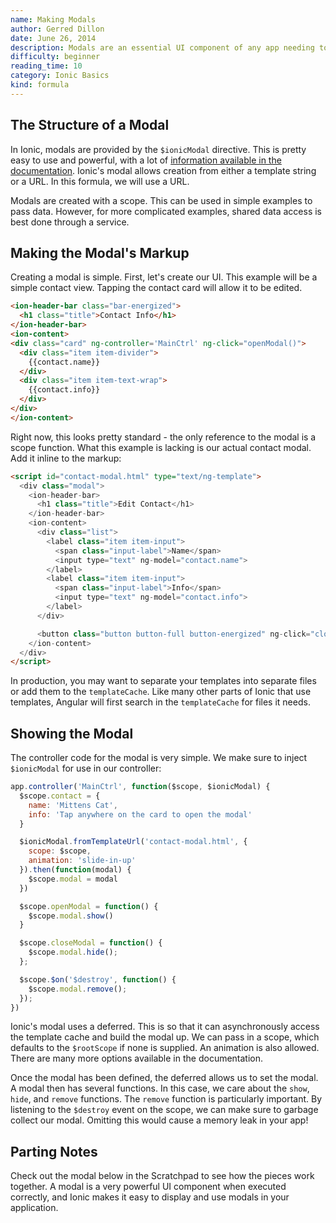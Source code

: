 ```yaml
---
name: Making Modals
author: Gerred Dillon
date: June 26, 2014
description: Modals are an essential UI component of any app needing to show a detail view. This formula goes into the details of making those modals.
difficulty: beginner
reading_time: 10
category: Ionic Basics
kind: formula
---
```

## The Structure of a Modal

In Ionic, modals are provided by the `$ionicModal` directive. This is pretty easy to use and powerful, with a lot of [information available in the documentation](http://ionicframework.com/docs/api/service/$ionicModal/). Ionic's modal allows creation from either a template string or a URL. In this formula, we will use a URL.

Modals are created with a scope. This can be used in simple examples to pass data. However, for more complicated examples, shared data access is best done through a service.

## Making the Modal's Markup

Creating a modal is simple. First, let's create our UI. This example will be a simple contact view. Tapping the contact card will allow it to be edited.

~~~html
<ion-header-bar class="bar-energized">
  <h1 class="title">Contact Info</h1>
</ion-header-bar>
<ion-content>
<div class="card" ng-controller='MainCtrl' ng-click="openModal()">
  <div class="item item-divider">
    {{contact.name}}
  </div>
  <div class="item item-text-wrap">
    {{contact.info}}
  </div>
</div>
</ion-content>
~~~

Right now, this looks pretty standard - the only reference to the modal is a scope function. What this example is lacking is our actual contact modal. Add it inline to the markup:

~~~html
<script id="contact-modal.html" type="text/ng-template">
  <div class="modal">
    <ion-header-bar>
      <h1 class="title">Edit Contact</h1>
    </ion-header-bar>
    <ion-content>
      <div class="list">
        <label class="item item-input">
          <span class="input-label">Name</span>
          <input type="text" ng-model="contact.name">
        </label>
        <label class="item item-input">
          <span class="input-label">Info</span>
          <input type="text" ng-model="contact.info">
        </label>
      </div>

      <button class="button button-full button-energized" ng-click="closeModal()">Done</button>
    </ion-content>
  </div>
</script>
~~~

In production, you may want to separate your templates into separate files or add them to the `templateCache`. Like many other parts of Ionic that use templates, Angular will first search in the `templateCache` for files it needs.

## Showing the Modal

The controller code for the modal is very simple. We make sure to inject `$ionicModal` for use in our controller:

~~~js
app.controller('MainCtrl', function($scope, $ionicModal) {
  $scope.contact = {
    name: 'Mittens Cat',
    info: 'Tap anywhere on the card to open the modal'
  }

  $ionicModal.fromTemplateUrl('contact-modal.html', {
    scope: $scope,
    animation: 'slide-in-up'
  }).then(function(modal) {
    $scope.modal = modal
  })  

  $scope.openModal = function() {
    $scope.modal.show()
  }

  $scope.closeModal = function() {
    $scope.modal.hide();
  };

  $scope.$on('$destroy', function() {
    $scope.modal.remove();
  });
})
~~~

Ionic's modal uses a deferred. This is so that it can asynchronously access the template cache and build the modal up. We can pass in a scope, which defaults to the `$rootScope` if none is supplied. An animation is also allowed. There are many more options available in the documentation.

Once the modal has been defined, the deferred allows us to set the modal. A modal then has several functions. In this case, we care about the `show`, `hide`, and `remove` functions. The `remove` function is particularly important. By listening to the `$destroy` event on the scope, we can make sure to garbage collect our modal. Omitting this would cause a memory leak in your app!

## Parting Notes

Check out the modal below in the Scratchpad to see how the pieces work together. A modal is a very powerful UI component when executed correctly, and Ionic makes it easy to display and use modals in your application.
